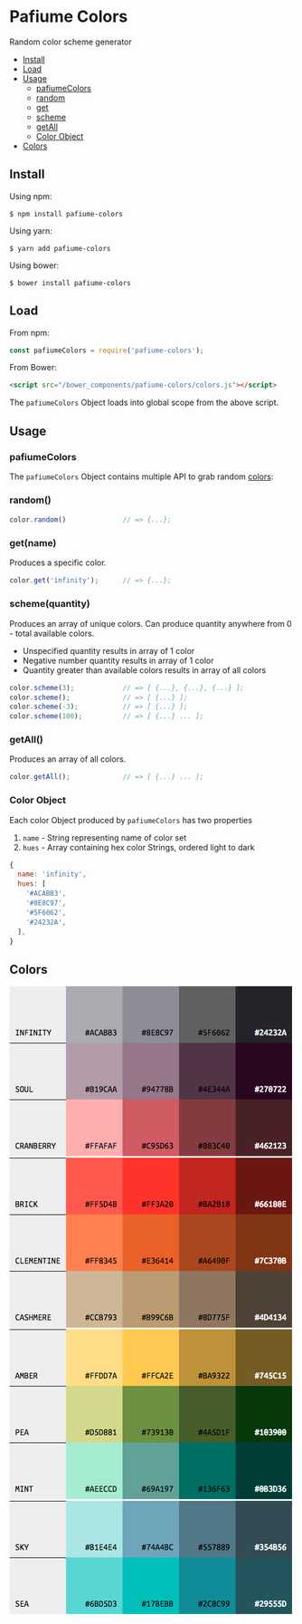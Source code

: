 # Pafiume Colors

Random color scheme generator

* [Install](#install)
* [Load](#load)
* [Usage](#usage)
  + [pafiumeColors](#pafiumecolors)
  + [random](#random--)
  + [get](#get-name-)
  + [scheme](#scheme-quantity-)
  + [getAll](#getall--)
  + [Color Object](#color-object)
* [Colors](#colors)

## Install

Using npm:

```
$ npm install pafiume-colors
```

Using yarn:

```
$ yarn add pafiume-colors
```

Using bower:

```
$ bower install pafiume-colors
```


## Load

From npm:

```js
const pafiumeColors = require('pafiume-colors');
```

From Bower:

```html
<script src="/bower_components/pafiume-colors/colors.js"></script>
```

The `pafiumeColors` Object loads into global scope from the above script.

## Usage

### pafiumeColors

The `pafiumeColors` Object contains multiple API to grab random [colors](#colors):

### random()

```js
color.random()              // => {...};
```

### get(name)

Produces a specific color.

```js
color.get('infinity');      // => {...};
```

### scheme(quantity)

Produces an array of unique colors. Can produce quantity anywhere from 0 - total available colors.
* Unspecified quantity results in array of 1 color
* Negative number quantity results in array of 1 color
* Quantity greater than available colors results in array of all colors

```js
color.scheme(3);            // => [ {...}, {...}, {...} ];
color.scheme();             // => [ {...} ];
color.scheme(-3);           // => [ {...} ];
color.scheme(100);          // => [ {...} ... ];
```

### getAll()

Produces an array of all colors.

```js
color.getAll();             // => [ {...} ... ];
```

### Color Object

Each color Object produced by `pafiumeColors` has two properties
1. `name` - String representing name of color set
1. `hues` - Array containing hex color Strings, ordered light to dark

```js
{
  name: 'infinity',
  hues: [
    '#ACABB3',
    '#8E8C97',
    '#5F6062',
    '#24232A',
  ],
}
```
## Colors

![alt text](./assets/colors0.png "Infinity, Soul, Cranberry")
![alt text](./assets/colors1.png "Brick, Clementine, Cashmere")
![alt text](./assets/colors2.png "Amber, Pea, Mint")
![alt text](./assets/colors3.png "Sky, Sea")

